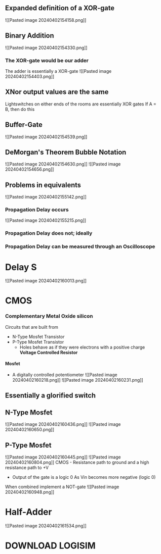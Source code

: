 ## Expanded definition of a XOR-gate
![[Pasted image 20240402154158.png]]
## Binary Addition
![[Pasted image 20240402154330.png]]
### The XOR-gate would be our adder
The adder is essentially a XOR-gate
![[Pasted image 20240402154403.png]]
## XNor output values are the same
Lightswitches on either ends of the rooms are essentially XOR gates
If A = B, then do this
## Buffer-Gate
![[Pasted image 20240402154539.png]]
## DeMorgan's Theorem Bubble Notation
![[Pasted image 20240402154630.png]]
![[Pasted image 20240402154656.png]]
## Problems in equivalents
![[Pasted image 20240402155142.png]]
### Propagation Delay occurs
![[Pasted image 20240402155215.png]]
### Propagation Delay does not; ideally
### Propagation Delay can be measured through an Oscilloscope
# Delay S
![[Pasted image 20240402160013.png]]
# CMOS
### Complementary Metal Oxide silicon
Circuits that are built from
- N-Type Mosfet Transistor
- P-Type Mosfet Transistor
	- Holes behave as if they were electrons with a positive charge
**Voltage Controlled Resistor**
#### Mosfet
- A digitally controlled potentiometer
![[Pasted image 20240402160218.png]]
![[Pasted image 20240402160231.png]]
## Essentially a glorified switch
## N-Type Mosfet
![[Pasted image 20240402160436.png]]
![[Pasted image 20240402160650.png]]
## P-Type Mosfet
![[Pasted image 20240402160445.png]]
![[Pasted image 20240402160804.png]]
CMOS - Resistance path to ground and a high resistance path to +V
- Output of the gate is a logic 0
As Vin becomes more negative (logic 0)

When combined implement a NOT-gate
![[Pasted image 20240402160948.png]]
# Half-Adder
![[Pasted image 20240402161534.png]]
# DOWNLOAD LOGISIM
